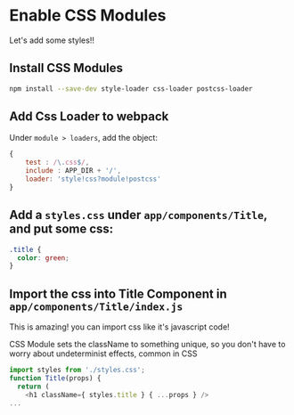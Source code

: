 # Enable CSS Modules
Let's add some styles!!

## Install CSS Modules
```bash
npm install --save-dev style-loader css-loader postcss-loader
```

## Add Css Loader to webpack
Under `module > loaders`, add the object:
```js
{
    test : /\.css$/,
    include : APP_DIR + '/',
    loader: 'style!css?module!postcss'
}
```

## Add a `styles.css` under `app/components/Title`, and put some css:

```css
.title {
  color: green;
}
```

## Import the css into Title Component in `app/components/Title/index.js`
This is amazing! you can import css like it's javascript code!

CSS Module sets the className to something unique, so you don't have to worry about undeterminist effects, common in CSS

```js
import styles from './styles.css';
function Title(props) {
  return (
    <h1 className={ styles.title } { ...props } />
...
```
